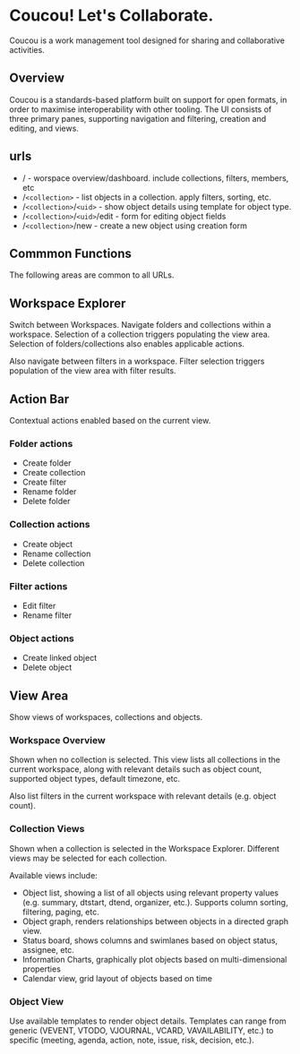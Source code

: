 # Coucou! Let's Collaborate.

Coucou is a work management tool designed for sharing and collaborative activities.

## Overview

Coucou is a standards-based platform built on support for open formats, in order to maximise interoperability with other tooling.
The UI consists of three primary panes, supporting navigation and filtering, creation and editing, and views.

## urls

- / - worspace overview/dashboard. include collections, filters, members, etc
- /`<collection>` - list objects in a collection. apply filters, sorting, etc.
- /`<collection>`/`<uid>` - show object details using template for object type.
- /`<collection>`/`<uid>`/edit - form for editing object fields
- /`<collection>`/new - create a new object using creation form

## Commmon Functions

The following areas are common to all URLs.

## Workspace Explorer

Switch between Workspaces. Navigate folders and collections within a workspace. Selection of a collection triggers
populating the view area. Selection of folders/collections also enables applicable actions.

Also navigate between filters in a workspace. Filter selection triggers population of the view area with filter results.

## Action Bar

Contextual actions enabled based on the current view.

### Folder actions

- Create folder
- Create collection
- Create filter
- Rename folder
- Delete folder

### Collection actions

- Create object
- Rename collection
- Delete collection

### Filter actions

- Edit filter
- Rename filter

### Object actions

- Create linked object
- Delete object

## View Area

Show views of workspaces, collections and objects.

### Workspace Overview

Shown when no collection is selected. This view lists all collections in the current workspace, along with
relevant details such as object count, supported object types, default timezone, etc.

Also list filters in the current workspace with relevant details (e.g. object count).

### Collection Views

Shown when a collection is selected in the Workspace Explorer. Different views may be selected for each collection.

Available views include:
- Object list, showing a list of all objects using relevant property values (e.g. summary, dtstart, dtend, organizer, etc.).
Supports column sorting, filtering, paging, etc.
- Object graph, renders relationships between objects in a directed graph view.
- Status board, shows columns and swimlanes based on object status, assignee, etc.
- Information Charts, graphically plot objects based on multi-dimensional properties
- Calendar view, grid layout of objects based on time

### Object View

Use available templates to render object details. Templates can range from generic (VEVENT, VTODO, VJOURNAL, VCARD, VAVAILABILITY, etc.)
to specific (meeting, agenda, action, note, issue, risk, decision, etc.).

